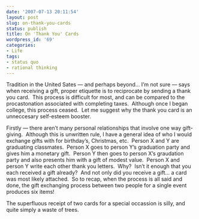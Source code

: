 ```yaml
---
date: '2007-07-13 20:11:54'
layout: post
slug: on-thank-you-cards
status: publish
title: On 'Thank You' Cards
wordpress_id: '69'
categories:
- Life
tags:
- status quo
- rational thinking
---
```




Tradition in the United Sates — and perhaps beyond… I’m not sure — says when receiving a gift, proper etiquette is to reciprocate by sending a thank you card.  This process is difficult for most, and can be compared to the procastonation associated with completing taxes.  Although once I began college, this process ceased.  Let me suggest why the thank you card is an unneccesary self-esteem booster.

Firstly — there aren’t many personal relationships that involve one way gift-giving.  Although this is unwritten rule, I have a general idea of who I would exchange gifts with for birthday’s, Christmas, etc.  Person X and Y are graduating classmates.  Person X goes to person Y’s graduation party and gives him a monetary gift.  Person Y then goes to person X’s graudation party and also presents him with a gift of modest value.  Person X and person Y write each other thank you letters.  Why?  Isn’t it enough that you each received a gift already?  And not only did you receive a gift… a card was most likely attached.  So to recap, when the process is all said and done, the gift exchanging process between two people for a single event produces six items!

The superfluous receipt of two cards for a special occassion is silly, and quite simply a waste of trees.


